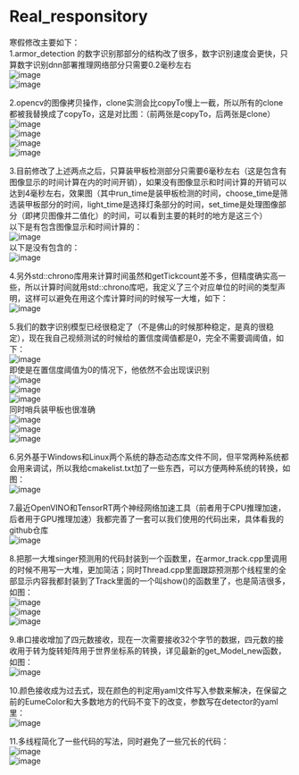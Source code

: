 # Real_responsitory
寒假修改主要如下：<br>
1.armor_detection 的数字识别那部分的结构改了很多，数字识别速度会更快，只算数字识别dnn部署推理网络部分只需要0.2毫秒左右<br>
![image](https://user-images.githubusercontent.com/84974759/219947253-0c37e9e1-d8e7-4cca-ab0f-c888c783c64b.png)<br>
![image](https://user-images.githubusercontent.com/84974759/219947269-b91f131d-13e6-4f4d-9c41-995f7ee4398f.png)<br>


2.opencv的图像拷贝操作，clone实测会比copyTo慢上一截，所以所有的clone都被我替换成了copyTo，这是对比图：（前两张是copyTo，后两张是clone）<br>
![image](https://user-images.githubusercontent.com/84974759/219947346-ea34263b-cc2f-440e-91c0-4cd45e1eba2e.png)<br>
![image](https://user-images.githubusercontent.com/84974759/219947354-5a995b87-0373-47c2-9d2e-b16bddb05d85.png)<br>
![image](https://user-images.githubusercontent.com/84974759/219947403-b1483dfd-a9a6-40f8-9382-462b6e76331d.png)<br>
![image](https://user-images.githubusercontent.com/84974759/219947406-1a32f4d0-caaf-43e3-bf69-61bf43327c20.png)<br>


3.目前修改了上述两点之后，只算装甲板检测部分只需要6毫秒左右（这是包含有图像显示的时间计算在内的时间开销），如果没有图像显示和时间计算的开销可以达到4毫秒左右，效果图（其中run_time是装甲板检测的时间，choose_time是筛选装甲板部分的时间，light_time是选择灯条部分的时间，set_time是处理图像部分（即拷贝图像并二值化）的时间，可以看到主要的耗时的地方是这三个）<br>
以下是有包含图像显示和时间计算的：<br>
![image](https://user-images.githubusercontent.com/84974759/219947714-000dabcd-4563-4cdc-a92e-7773973943b2.png)<br>
以下是没有包含的：<br>
![image](https://user-images.githubusercontent.com/84974759/219947965-10779ace-2854-4be9-ace5-6624c8081021.png)<br>


4.另外std::chrono库用来计算时间虽然和getTickcount差不多，但精度确实高一些，所以计算时间就用std::chrono库吧，我定义了三个对应单位的时间的类型声明，这样可以避免在用这个库计算时间的时候写一大堆，如下：<br>
![image](https://user-images.githubusercontent.com/84974759/219948116-bb4c6933-d974-4cab-a073-81a13b1486d5.png)<br>


5.我们的数字识别模型已经很稳定了（不是佛山的时候那种稳定，是真的很稳定），现在我自己视频测试的时候给的置信度阈值都是0，完全不需要调阈值，如下：<br>
![image](https://user-images.githubusercontent.com/84974759/219948264-5297a0ab-b756-41d8-93b0-2c56bbf02239.png)<br>
即使是在置信度阈值为0的情况下，他依然不会出现误识别<br>
![image](https://user-images.githubusercontent.com/84974759/219948478-d2eab7fe-1cf9-47d6-a69d-615fc8fec313.png)<br>
![image](https://user-images.githubusercontent.com/84974759/219948491-f553c0b7-669d-4cec-9af9-2ab9875eda60.png)<br>
![image](https://user-images.githubusercontent.com/84974759/219948558-0ee46e3f-efc4-457d-a940-1385564caaf0.png)<br>
同时哨兵装甲板也很准确<br>
![image](https://user-images.githubusercontent.com/84974759/219948626-a68ece31-d066-4eaf-a800-f23f069f846e.png)<br>
![image](https://user-images.githubusercontent.com/84974759/219948652-122f47df-2e7a-4009-9b16-11fb8d4f6188.png)<br>
![image](https://user-images.githubusercontent.com/84974759/219948688-1bb7b808-e1e7-47b4-b0e1-d17411bee9de.png)<br>


6.另外基于Windows和Linux两个系统的静态动态库文件不同，但平常两种系统都会用来调试，所以我给cmakelist.txt加了一些东西，可以方便两种系统的转换，如图：<br>
![image](https://user-images.githubusercontent.com/84974759/219948839-27324bd9-385d-4283-8e79-791178ed8c51.png)<br>


7.最近OpenVINO和TensorRT两个神经网络加速工具（前者用于CPU推理加速，后者用于GPU推理加速）我都完善了一套可以我们使用的代码出来，具体看我的github仓库<br>
![image](https://user-images.githubusercontent.com/84974759/219949135-c8ee88ef-e409-412c-a0bb-38e6d0f07215.png)<br>


8.把那一大堆singer预测用的代码封装到一个函数里，在armor_track.cpp里调用的时候不用写一大堆，更加简洁；同时Thread.cpp里面跟踪预测那个线程里的全部显示内容我都封装到了Track里面的一个叫show()的函数里了，也是简洁很多，如图：<br>
![image](https://user-images.githubusercontent.com/84974759/219956108-20922e96-3fb5-4488-8b88-3b92e6768192.png)<br>
![image](https://user-images.githubusercontent.com/84974759/219956127-8781a5c8-4f83-496a-9208-a5145c267dee.png)<br>
![image](https://user-images.githubusercontent.com/84974759/219956149-4c64ebdd-0de7-4f33-91fd-02da73804824.png)<br>


9.串口接收增加了四元数接收，现在一次需要接收32个字节的数据，四元数的接收用于转为旋转矩阵用于世界坐标系的转换，详见最新的get_Model_new函数，如图：<br>
![image](https://user-images.githubusercontent.com/84974759/220103873-090b8160-c06d-49ba-b5be-dc31eeb71238.png)<br>


10.颜色接收成为过去式，现在颜色的判定用yaml文件写入参数来解决，在保留之前的EumeColor和大多数地方的代码不变下的改变，参数写在detector的yaml里：<br>
![image](https://user-images.githubusercontent.com/84974759/220104796-0a8c82d0-2ad3-4e14-931d-2197f2546d37.png)<br>


11.多线程简化了一些代码的写法，同时避免了一些冗长的代码：<br>
![image](https://user-images.githubusercontent.com/84974759/220105153-c6175482-3a15-4908-a02e-e93097842c32.png)<br>
![image](https://user-images.githubusercontent.com/84974759/220105256-cca21c00-2bba-4c26-ae87-04380fd49712.png)<br>







